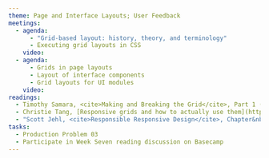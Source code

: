 ```yaml
---
theme: Page and Interface Layouts; User Feedback
meetings:
  - agenda:
      - "Grid-based layout: history, theory, and terminology"
      - Executing grid layouts in CSS
    video:
  - agenda:
      - Grids in page layouts
      - Layout of interface components
      - Grid layouts for UI modules
    video:
readings:
  - Timothy Samara, <cite>Making and Breaking the Grid</cite>, Part 1 (pp. 10–123)
  - Christie Tang, [Responsive grids and how to actually use them](https://uxdesign.cc/responsive-grids-and-how-to-actually-use-them-970de4c16e01)
  - "Scott Jehl, <cite>Responsible Responsive Design</cite>, Chapter&nbsp;3"
tasks:
  - Production Problem 03
  - Participate in Week Seven reading discussion on Basecamp
---
```


